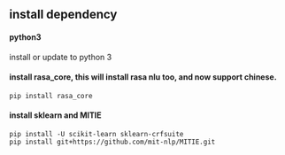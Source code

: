 
## install dependency

#### python3
install or update to python 3

#### install rasa_core, this will install rasa nlu too, and now support chinese.
```
pip install rasa_core
```

#### install sklearn and MITIE

```
pip install -U scikit-learn sklearn-crfsuite
pip install git+https://github.com/mit-nlp/MITIE.git
```
